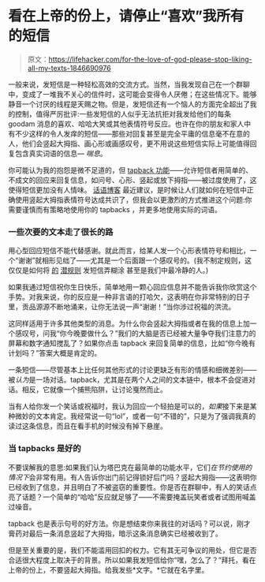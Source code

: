 # 看在上帝的份上，请停止“喜欢”我所有的短信

> 原文：<https://lifehacker.com/for-the-love-of-god-please-stop-liking-all-my-texts-1846690976>

一般来说，发短信是一种轻松高效的交流方式。当然，当我发现自己在一个群聊中，变成了一堆我不关心的信件时，这可能会变得令人厌倦；在这些情况下。能够静音一个讨厌的线程是天赐之物。但是，发短信还有一个恼人的方面完全超出了我的控制，值得严厉批评:一些发短信的人似乎无法抗拒对我发给他们的每条 goodam 消息的喜欢、哈哈大笑或其他表情符号反应。也许在你的朋友和家人中有不少这样的令人发痒的短信——那些对回复甚至是完全平庸的信息毫不在意的人，他们会竖起大拇指、画心形或画感叹号，更不用说这些短信实际上可能值得回复包含真实词语的信息— *喘息*。



你可能认为我的抱怨是微不足道的，但 [tapback 功能](https://lifehacker.com/how-to-launch-iphone-actions-with-a-tap-on-the-back-1844127710)——允许短信者用简单的、不成文的回应来回复信息，如问号、心形、竖起或放下拇指——被过度使用了，这使得短信更加没有人情味。 [话语博客](https://discourseblog.com/how-the-covid-pandemic-has-changed-the-way-we-text-communicate-emojis/) 最近建议，是时候让人们就如何在短信中正确使用竖起大拇指表情符号达成共识了，但我会以更激烈的方式推进这个问题:你需要谨慎而有策略地使用你的 tapbacks ，并更多地使用实际的词语。

### 一些次要的文本走了很长的路

用心型回应短信不能代替感谢。就此而言，给某人发一个心形表情符号和相比，一个“谢谢”就相形见绌了——尤其是一个后面跟一个感叹号的。(我不制定规则，这仅仅是如何将 [的](https://lifehacker.com/dont-text-ok-1840037229) [潜规则](https://lifehacker.com/perfect-the-art-of-passive-aggressive-texting-1845495012) 发短信弄糊涂 甚至是我们中最冷静的人。)

如果我通过短信祝你生日快乐，简单地用一颗心回应信息并不能告诉我你欣赏这个手势。对我来说，你的反应是一种非言语的打哈欠，这表明在你非常特别的日子里，贡品源源不断地涌来，让你无法说一声“谢谢！”当你涉过祝福的洪流。

这同样适用于许多其他类型的消息。为什么你会竖起大拇指或者在我的信息上加一个感叹号，问我“你今晚要做什么？”我们的大脑是否已经被大量争夺我们注意力的屏幕和数字通知搅乱了？如果你点击 tapback 来回复简单的信息，比如“你今晚有计划吗？”答案大概是肯定的。

一条短信——尽管基本上比任何其他形式的讨论更缺乏有形的情感和细微差别——被*认为*是一场对话。tapback，尤其是在两个人之间的文本链中，根本不会促进对话。相反，它就像一个捕熊陷阱，让讨论戛然而止。

当有人给你发一个笑话或祝福时，我认为回应一个轻拍是可以的，*如果*接下来是某种微妙的文本肯定。我经常说一句“lol”，或者一句“不错的”，只是为了强调我真的读过这条信息，而且在看手机的时候没有掉下悬崖。

### 当 tapbacks 是好的

不要误解我的意思:如果我们认为塔巴克在最简单的功能水平，它们*在节约使用的情况下*会非常有用。有人告诉你出门前记得锁好后门吗？竖起大拇指——这表明你已经收到了信息，并且明白了不被盗窃的重要性。你是否在群聊中，有人的笑话点亮了话题？一个简单的“哈哈”反应就足够了——不需要掩盖玩笑者或者试图用喊盖过噪音。

tapback 也是表示句号的好方法。你是想结束你来我往的对话吗？可以说，刚才膏药对最后一条消息竖起了大拇指，暗示这条消息确实已经被收到了。

但是至关重要的是，我们不能滥用回扣的权力。它有其无可争议的用处，但它是否合适很大程度上取决于的背景。所以如果我发短信给你“嘿，怎么了？”拜托，看在上帝的份上，不要竖起大拇指。给我发些*文字。*它就在名字里。
